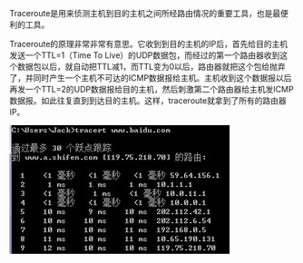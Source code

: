 Traceroute是用来侦测主机到目的主机之间所经路由情况的重要工具，也是最便利的工具。

Traceroute的原理非常非常有意思。它收到到目的主机的IP后，首先给目的主机发送一个TTL=1（Time To Live）的UDP数据包，而经过的第一个路由器收到这个数据包以后，就自动把TTL减1，而TTL变为0以后，路由器就把这个包给抛弃了，并同时产生一个主机不可达的ICMP数据报给主机。主机收到这个数据报以后再发一个TTL=2的UDP数据报给目的主机，然后刺激第二个路由器给主机发ICMP数据报。如此往复直到到达目的主机。这样，traceroute就拿到了所有的路由器IP。

![](/assets/0010.png)

